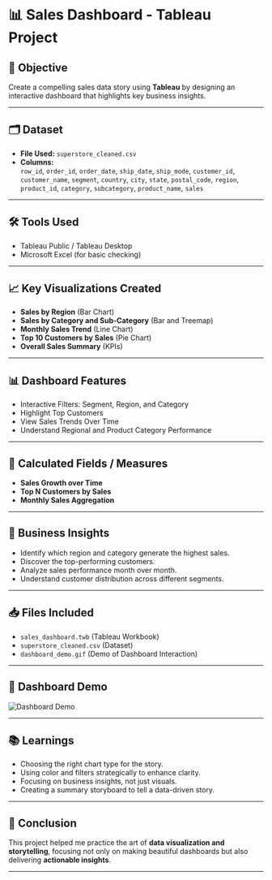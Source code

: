 # 📊 Sales Dashboard - Tableau Project

## 🚀 Objective
Create a compelling sales data story using **Tableau** by designing an interactive dashboard that highlights key business insights.

---

## 🗂 Dataset
- **File Used:** `superstore_cleaned.csv`
- **Columns:**  
  `row_id`, `order_id`, `order_date`, `ship_date`, `ship_mode`, `customer_id`, `customer_name`, `segment`, `country`, `city`, `state`, `postal_code`, `region`, `product_id`, `category`, `subcategory`, `product_name`, `sales`

---

## 🛠 Tools Used
- Tableau Public / Tableau Desktop
- Microsoft Excel (for basic checking)

---

## 📈 Key Visualizations Created
- **Sales by Region** (Bar Chart)
- **Sales by Category and Sub-Category** (Bar and Treemap)
- **Monthly Sales Trend** (Line Chart)
- **Top 10 Customers by Sales** (Pie Chart)
- **Overall Sales Summary** (KPIs)

---

## 📊 Dashboard Features
- Interactive Filters: Segment, Region, and Category
- Highlight Top Customers
- View Sales Trends Over Time
- Understand Regional and Product Category Performance

---

## 📐 Calculated Fields / Measures
- **Sales Growth over Time**
- **Top N Customers by Sales**
- **Monthly Sales Aggregation**

---

## 🎯 Business Insights
- Identify which region and category generate the highest sales.
- Discover the top-performing customers.
- Analyze sales performance month over month.
- Understand customer distribution across different segments.

---

## 📥 Files Included
- `sales_dashboard.twb` (Tableau Workbook)
- `superstore_cleaned.csv` (Dataset)
- `dashboard_demo.gif` (Demo of Dashboard Interaction)

---

## 🎥 Dashboard Demo
![Dashboard Demo](dashboard_demo.gif) 

---

## 📚 Learnings
- Choosing the right chart type for the story.
- Using color and filters strategically to enhance clarity.
- Focusing on business insights, not just visuals.
- Creating a summary storyboard to tell a data-driven story.

---

## 🚩 Conclusion
This project helped me practice the art of **data visualization and storytelling**, focusing not only on making beautiful dashboards but also delivering **actionable insights**.

---


